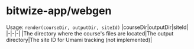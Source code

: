 # bitwize-app/webgen
Usage: `render(courseDir, outputDir, siteId)`
|courseDir|outputDir|siteId|
|-|-|-|
|The directory where the course's files are located|The output directory|The site ID for Umami tracking (not implemented)|